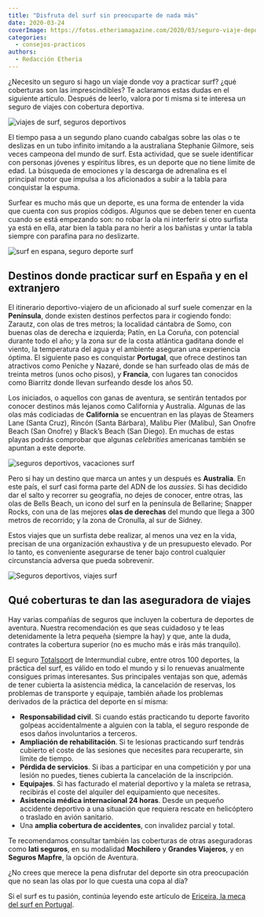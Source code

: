 ```yaml
---
title: "Disfruta del surf sin preocuparte de nada más"
date: 2020-03-24
coverImage: https://fotos.etheriamagazine.com/2020/03/seguro-viaje-deportivo.jpg
categories: 
  - consejos-practicos
authors: 
  - Redacción Etheria
---
```


¿Necesito un seguro si hago un viaje donde voy a practicar surf? ¿qué coberturas son las 
imprescindibles? Te aclaramos estas dudas en el siguiente artículo. Después de leerlo, 
valora por ti misma si te interesa un seguro de viajes con cobertura deportiva. 

![viajes de surf, seguros deportivos](https://fotos.etheriamagazine.com/2020/03/seguro-viaje-surf-900x605.jpg "Los viajes para practicar surf son cada vez más populares. © PB")

El tiempo pasa a un segundo plano cuando cabalgas sobre las olas o te deslizas en un 
tubo infinito imitando a la australiana Stephanie Gilmore, seis veces campeona del mundo 
de surf. Esta actividad, que se suele identificar con personas jóvenes y espíritus 
libres, es un deporte que no tiene límite de edad. La búsqueda de emociones y la 
descarga de adrenalina es el principal motor que impulsa a los aficionados a subir a la 
tabla para conquistar la espuma. 

Surfear es mucho más que un deporte, es una forma de entender la vida que cuenta con sus 
propios códigos. Algunos que se deben tener en cuenta cuando se está empezando son: no 
robar la ola ni interferir si otro surfista ya está en ella, atar bien la tabla para no 
herir a los bañistas y untar la tabla siempre con parafina para no deslizarte. 

![surf en espana, seguro deporte surf](https://fotos.etheriamagazine.com/2020/03/seguro-viaje-surf-australia-900x600.jpg "Tanto España como Portugal cuenta con excelentes destinos surferos. © P.B.")

## Destinos donde practicar surf en España y en el extranjero

El itinerario deportivo-viajero de un aficionado al surf suele comenzar en la 
**Península**, donde existen destinos perfectos para ir cogiendo fondo: Zarautz, con 
olas de tres metros; la localidad cántabra de Somo, con buenas olas de derecha e 
izquierda; Patín, en La Coruña, con potencial durante todo el año; y la zona sur de la 
costa atlántica gaditana donde el viento, la temperatura del agua y el ambiente aseguran 
una experiencia óptima. El siguiente paso es conquistar **Portugal**, que ofrece 
destinos tan atractivos como Peniche y Nazaré, donde se han surfeado olas de más de 
treinta metros (unos ocho pisos), y **Francia**, con lugares tan conocidos como Biarritz 
donde llevan surfeando desde los años 50. 

Los iniciados, o aquellos con ganas de aventura, se sentirán tentados por conocer 
destinos más lejanos como California y Australia. Algunas de las olas más codiciadas de 
**California** se encuentran en las playas de Steamers Lane (Santa Cruz), Rincón (Santa 
Bárbara), Malibu Pier (Malibu), San Onofre Beach (San Onofre) y Black’s Beach (San 
Diego). En muchas de estas playas podrás comprobar que algunas _celebrities_ americanas 
también se apuntan a este deporte. 

![seguros deportivos, vacaciones surf](https://fotos.etheriamagazine.com/2020/03/seguro-viaje-deportivo-900x583.jpg "California y Australia, los dos destinos surferos más deseados. © P.B.")

Pero si hay un destino que marca un antes y un después es **Australia**. En este país, 
el surf casi forma parte del ADN de los _aussies_. Si has decidido dar el salto y 
recorrer su geografía, no dejes de conocer, entre otras, las olas de Bells Beach, un 
icono del surf en la península de Bellarine; Snapper Rocks, con una de las mejores 
**olas de derechas** del mundo que llega a 300 metros de recorrido; y la zona de 
Cronulla, al sur de Sídney. 

Estos viajes que un surfista debe realizar, al menos una vez en la vida, precisan de una 
organización exhaustiva y de un presupuesto elevado. Por lo tanto, es conveniente 
asegurarse de tener bajo control cualquier circunstancia adversa que pueda sobrevenir. 

![Seguros deportivos, viajes surf](https://fotos.etheriamagazine.com/2020/03/seguro-viaje-surf-1-900x587.jpg "Aprovecha las vacaciones para practicar surf. © P.B.")

## Qué coberturas te dan las aseguradora de viajes

Hay varias compañías de seguros que incluyen la cobertura de deportes de aventura. 
Nuestra recomendación es que seas cuidadoso y te leas detenidamente la letra pequeña 
(siempre la hay) y que, ante la duda, contrates la cobertura superior (no es mucho más e 
irás más tranquilo). 

El seguro [Totalsport](https://www.intermundial.es/afiliados/seguros-de-viaje?tduid=ffe016af24240d209d907c9872dd27dc&utm_source=Tradedoubler&utm_medium=1&utm_campaign=General&utm_content=3132464&utm_term=23930012) 
de Intermundial cubre, entre otros 100 deportes, la práctica del surf, es válido en todo 
el mundo y si lo renuevas anualmente consigues primas interesantes. Sus principales 
ventajas son que, además de tener cubierta la asistencia médica, la cancelación de 
reservas, los problemas de transporte y equipaje, también añade los problemas derivados 
de la práctica del deporte en sí misma: 

- **Responsabilidad civil**. Si cuando estás practicando tu deporte favorito golpeas accidentalmente a alguien con la tabla, el seguro responde de esos daños involuntarios a terceros.
- **Ampliación de rehabilitación**. Si te lesionas practicando surf tendrás cubierto el coste de las sesiones que necesites para recuperarte, sin límite de tiempo.
- **Pérdida de servicios**. Si ibas a participar en una competición y por una lesión no puedes, tienes cubierta la cancelación de la inscripción.
- **Equipajes**. Si has facturado el material deportivo y la maleta se retrasa, recibirás el coste del alquiler del equipamiento que necesites.
- **Asistencia médica internacional 24 horas**. Desde un pequeño accidente deportivo a una situación que requiera rescate en helicóptero o traslado en avión sanitario.
- Una **amplia cobertura de accidentes**, con invalidez parcial y total.

Te recomendamos consultar también las coberturas de otras aseguradoras como **Iati 
seguros**, en su modalidad **Mochilero** y **Grandes Viajeros**, y en **Seguros 
Mapfre**, la opción de Aventura. 

¿No crees que merece la pena disfrutar del deporte sin otra preocupación que no sean las 
olas por lo que cuesta una copa al día? 

Si el surf es tu pasión, continúa leyendo este artículo de [Ericeira, la meca del surf 
en 
Portugal](https://etheriamagazine.com/2020/03/24/escapada-con-amigas-a-lisboa-y-ericeira-portugal-surf/).
